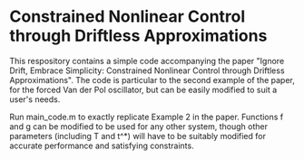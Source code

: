 # Constrained Nonlinear Control through Driftless Approximations

This respository contains a simple code accompanying the paper "Ignore Drift, Embrace Simplicity: Constrained Nonlinear Control through Driftless Approximations". The code is particular to the second example of the paper, for the forced Van der Pol oscillator, but can be easily modified to suit a user's needs. 

Run main_code.m to exactly replicate Example 2 in the paper. Functions f and g can be modified to be used for any other system, though other parameters (including T and t^*) will have to be suitably modified for accurate performance and satisfying constraints.

